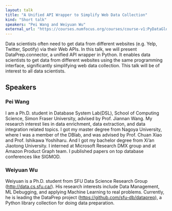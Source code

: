 ```yaml
---
layout: talk
title: "A Unified API Wrapper to Simplify Web Data Collection"
kind: "Short talk"
speakers: "Pei Wang and Weiyuan Wu"
external_url: "https://courses.numfocus.org/courses/course-v1:PyDataGlobal+PDG20-talks+2020/jump_to/block-v1:PyDataGlobal+PDG20-talks+2020+type@vertical+block@ddb71630c158472bbfbbbe7ab816d953"
---
```


Data scientists often need to get data from different websites  (e.g. Yelp, Twitter, Spotify) via their Web APIs. In this talk, we will present DataPrep.connector, a unified API wrapper in Python. It enables data scientists to get data from different websites using the same programming interface, significantly simplifying web data collection. This talk will be of interest to all data scientists.

## Speakers

### Pei Wang

I am a Ph.D. student in Database System Lab(DSL), School of Computing Science, Simon Fraser University, advised by Prof. Jiannan Wang. My research interest lies in data enrichment, data extraction, and data integration related topics. I got my master degree from Nagoya University, where I was a member of the DBlab, and was advised by Prof. Chuan Xiao and Prof. Ishikawa Yoshiharu. And I got my bachelor degree from Xi’an Jiaotong University.
I interned at Microsoft Research DMX group and at Amazon Product Graph team.
I published papers on top database conferences like SIGMOD.

### Weiyuan Wu

Weiyuan is a Ph.D. student from SFU Data Science Research Group (http://data.cs.sfu.ca/). His research interests include Data Management, ML Debugging, and applying Machine Learning to real problems. Currently, he is leading the DataPrep project (https://github.com/sfu-db/dataprep), a Python library collection for doing data preparation.
